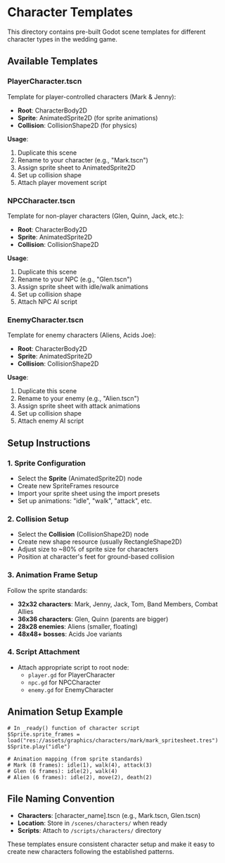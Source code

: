 # Character Templates

This directory contains pre-built Godot scene templates for different character types in the wedding game.

## Available Templates

### PlayerCharacter.tscn
Template for player-controlled characters (Mark & Jenny):
- **Root**: CharacterBody2D
- **Sprite**: AnimatedSprite2D (for sprite animations)
- **Collision**: CollisionShape2D (for physics)

**Usage**:
1. Duplicate this scene
2. Rename to your character (e.g., "Mark.tscn")
3. Assign sprite sheet to AnimatedSprite2D
4. Set up collision shape
5. Attach player movement script

### NPCCharacter.tscn
Template for non-player characters (Glen, Quinn, Jack, etc.):
- **Root**: CharacterBody2D
- **Sprite**: AnimatedSprite2D
- **Collision**: CollisionShape2D

**Usage**:
1. Duplicate this scene
2. Rename to your NPC (e.g., "Glen.tscn")
3. Assign sprite sheet with idle/walk animations
4. Set up collision shape
5. Attach NPC AI script

### EnemyCharacter.tscn
Template for enemy characters (Aliens, Acids Joe):
- **Root**: CharacterBody2D
- **Sprite**: AnimatedSprite2D
- **Collision**: CollisionShape2D

**Usage**:
1. Duplicate this scene
2. Rename to your enemy (e.g., "Alien.tscn")
3. Assign sprite sheet with attack animations
4. Set up collision shape
5. Attach enemy AI script

## Setup Instructions

### 1. Sprite Configuration
- Select the **Sprite** (AnimatedSprite2D) node
- Create new SpriteFrames resource
- Import your sprite sheet using the import presets
- Set up animations: "idle", "walk", "attack", etc.

### 2. Collision Setup
- Select the **Collision** (CollisionShape2D) node
- Create new shape resource (usually RectangleShape2D)
- Adjust size to ~80% of sprite size for characters
- Position at character's feet for ground-based collision

### 3. Animation Frame Setup
Follow the sprite standards:
- **32x32 characters**: Mark, Jenny, Jack, Tom, Band Members, Combat Allies
- **36x36 characters**: Glen, Quinn (parents are bigger)
- **28x28 enemies**: Aliens (smaller, floating)
- **48x48+ bosses**: Acids Joe variants

### 4. Script Attachment
- Attach appropriate script to root node:
  - `player.gd` for PlayerCharacter
  - `npc.gd` for NPCCharacter  
  - `enemy.gd` for EnemyCharacter

## Animation Setup Example

```gdscript
# In _ready() function of character script
$Sprite.sprite_frames = load("res://assets/graphics/characters/mark/mark_spritesheet.tres")
$Sprite.play("idle")

# Animation mapping (from sprite standards)
# Mark (8 frames): idle(1), walk(4), attack(3)
# Glen (6 frames): idle(2), walk(4)
# Alien (6 frames): idle(2), move(2), death(2)
```

## File Naming Convention
- **Characters**: [character_name].tscn (e.g., Mark.tscn, Glen.tscn)
- **Location**: Store in `/scenes/characters/` when ready
- **Scripts**: Attach to `/scripts/characters/` directory

These templates ensure consistent character setup and make it easy to create new characters following the established patterns.